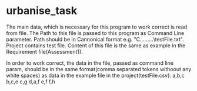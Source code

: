 # urbanise_task
 The main data, which is necessary for this program to work correct is read from file.
 The Path to this file is passed to this program as Command Line parameter.
 Path should be in Cannonical format e.g. "C\...\...\...\testFile.txt".
 Project contains test file. Content of this file is the same as example in the Requirement file(Assessment1).
 
In order to work correct, the data in the file, passed as command line param, should be in the same format(comma separated tokens withoout any white spaces) 
as data in the example file in the project(testFile.csv):
a,b,c
b,c,e
c,g
d,a,f
e,f
f,h
